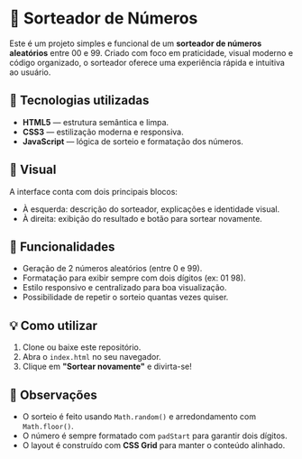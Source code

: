 # 🎲 Sorteador de Números

Este é um projeto simples e funcional de um **sorteador de números aleatórios** entre 00 e 99. Criado com foco em praticidade, visual moderno e código organizado, o sorteador oferece uma experiência rápida e intuitiva ao usuário.

## 🧩 Tecnologias utilizadas

- **HTML5** — estrutura semântica e limpa.
- **CSS3** — estilização moderna e responsiva.
- **JavaScript** — lógica de sorteio e formatação dos números.

## 📸 Visual

A interface conta com dois principais blocos:

- À esquerda: descrição do sorteador, explicações e identidade visual.
- À direita: exibição do resultado e botão para sortear novamente.

## 🎯 Funcionalidades

- Geração de 2 números aleatórios (entre 0 e 99).
- Formatação para exibir sempre com dois dígitos (ex: 01 98).
- Estilo responsivo e centralizado para boa visualização.
- Possibilidade de repetir o sorteio quantas vezes quiser.

## 💡 Como utilizar

1. Clone ou baixe este repositório.
2. Abra o `index.html` no seu navegador.
3. Clique em **"Sortear novamente"** e divirta-se!

## 📌 Observações

- O sorteio é feito usando `Math.random()` e arredondamento com `Math.floor()`.
- O número é sempre formatado com `padStart` para garantir dois dígitos.
- O layout é construído com **CSS Grid** para manter o conteúdo alinhado.
